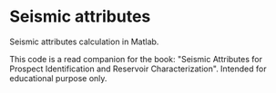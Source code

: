 # Seismic attributes
Seismic attributes calculation in Matlab.

This code is a read companion for the book: "Seismic Attributes for Prospect Identification and Reservoir Characterization".
Intended for educational purpose only.
